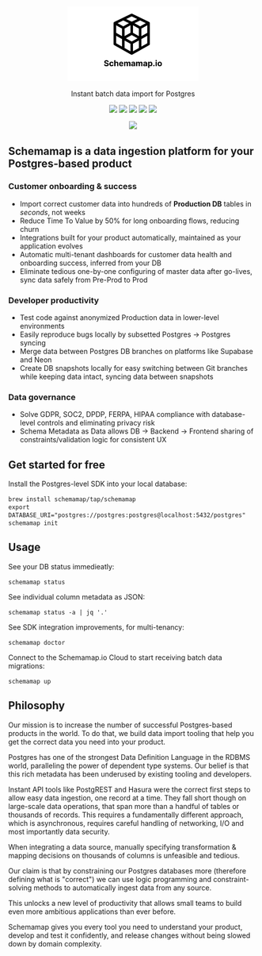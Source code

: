 <div align="center">
<picture>
  <source media="(prefers-color-scheme: dark)" srcset=".github/images/schemamap_logo_light.png">
  <img height="150" src=".github/images/schemamap_logo_dark.png">
</picture>
</div>
<p align="center">
Instant batch data import for Postgres
</p>
<p align="center">
  <a href="https://schemamap.io/demo"><img src="https://img.shields.io/badge/Try the Demo!-blue?logoColor=purple"/></a>
  <a href="mailto:krisz@schemamap.io"><img src="https://img.shields.io/badge/Email%20the%20Founder-purple" /></a>
  <a href="https://github.com/schemamap/schemamap/blob/main/LICENSE"><img src="https://img.shields.io/github/license/schemamap/schemamap"/></a>
  <a href="https://github.com/sourcebot-dev/sourcebot/actions/workflows/ghcr-publish.yml"><img src="https://img.shields.io/github/actions/workflow/status/schemamap/schemamap/push-tag.yml"/><a>
  <a href="https://github.com/schemamap/schemamap/stargazers"><img src="https://img.shields.io/github/stars/schemamap/schemamap" /></a>
</p>

<p align="center">
    <a href="https://discord.schemamap.io"><img src="https://dcbadge.limes.pink/api/server/https://discord.gg/P3UzxNusbA?style=flat"/></a>
</p>

## Schemamap is a data ingestion platform for your Postgres-based product

### Customer onboarding & success

- Import correct customer data into hundreds of **Production DB** tables in _seconds_, not weeks
- Reduce Time To Value by 50% for long onboarding flows, reducing churn
- Integrations built for your product automatically, maintained as your application evolves
- Automatic multi-tenant dashboards for customer data health and onboarding success, inferred from your DB
- Eliminate tedious one-by-one configuring of master data after go-lives, sync data safely from Pre-Prod to Prod

### Developer productivity

- Test code against anonymized Production data in lower-level environments
- Easily reproduce bugs locally by subsetted Postgres -> Postgres syncing
- Merge data between Postgres DB branches on platforms like Supabase and Neon
- Create DB snapshots locally for easy switching between Git branches while keeping data intact, syncing data between snapshots

### Data governance

- Solve GDPR, SOC2, DPDP, FERPA, HIPAA compliance with database-level controls and eliminating privacy risk
- Schema Metadata as Data allows DB -> Backend -> Frontend sharing of constraints/validation logic for consistent UX

## Get started for free

Install the Postgres-level SDK into your local database:

```
brew install schemamap/tap/schemamap
export DATABASE_URI="postgres://postgres:postgres@localhost:5432/postgres"
schemamap init
```

## Usage

See your DB status immedieatly:

```
schemamap status
```

See individual column metadata as JSON:

```
schemamap status -a | jq '.'
```

See SDK integration improvements, for multi-tenancy:

```
schemamap doctor
```

Connect to the Schemamap.io Cloud to start receiving batch data migrations:

```
schemamap up
```

## Philosophy

Our mission is to increase the number of successful Postgres-based products in the world.
To do that, we build data import tooling that help you get the correct data you need into your product.

Postgres has one of the strongest Data Definition Language in the RDBMS world, paralleling the power of dependent type systems.
Our belief is that this rich metadata has been underused by existing tooling and developers.

Instant API tools like PostgREST and Hasura were the correct first steps to allow easy data ingestion, one record at a time.
They fall short though on large-scale data operations, that span more than a handful of tables or thousands of records.
This requires a fundamentally different approach, which is asynchronous, requires careful handling of networking, I/O and most importantly data security.

When integrating a data source, manually specifying transformation & mapping decisions on thousands of columns is unfeasible and tedious.

Our claim is that by constraining our Postgres databases more (therefore defining what is "correct") we can use logic programming and constraint-solving methods to automatically ingest data from any source.

This unlocks a new level of productivity that allows small teams to build even more ambitious applications than ever before.

Schemamap gives you every tool you need to understand your product, develop and test it confidently, and release changes without being slowed down by domain complexity.
